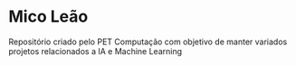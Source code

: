 # Mico Leão

Repositório criado pelo PET Computação com objetivo de manter variados projetos relacionados a IA e Machine Learning